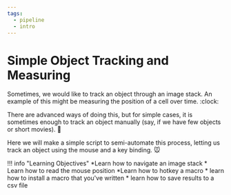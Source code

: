 ```yaml
---
tags:
  - pipeline
  - intro
---
```

# Simple Object Tracking and Measuring

Sometimes, we would like to track an object through an image stack. An example
of this might be measuring the position of a cell over time. :clock:

There are advanced ways of doing this, but for simple cases, it is sometimes
enough to track an object manually (say, if we have few objects or short movies).
:movie_camera:

Here we will make a simple script to semi-automate this process, letting us
track an object using the mouse and a key binding. :mouse:

!!! info "Learning Objectives"
    *Learn how to navigate an image stack
    * Learn how to read the mouse position
    *Learn how to hotkey a macro
    * learn how to install a macro that you've written
    * learn how to save results to a csv file
